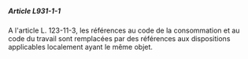 ##### Article L931-1-1

A l'article L. 123-11-3, les références au code de la consommation et au code du travail sont remplacées par des références aux dispositions applicables localement ayant le même objet.


